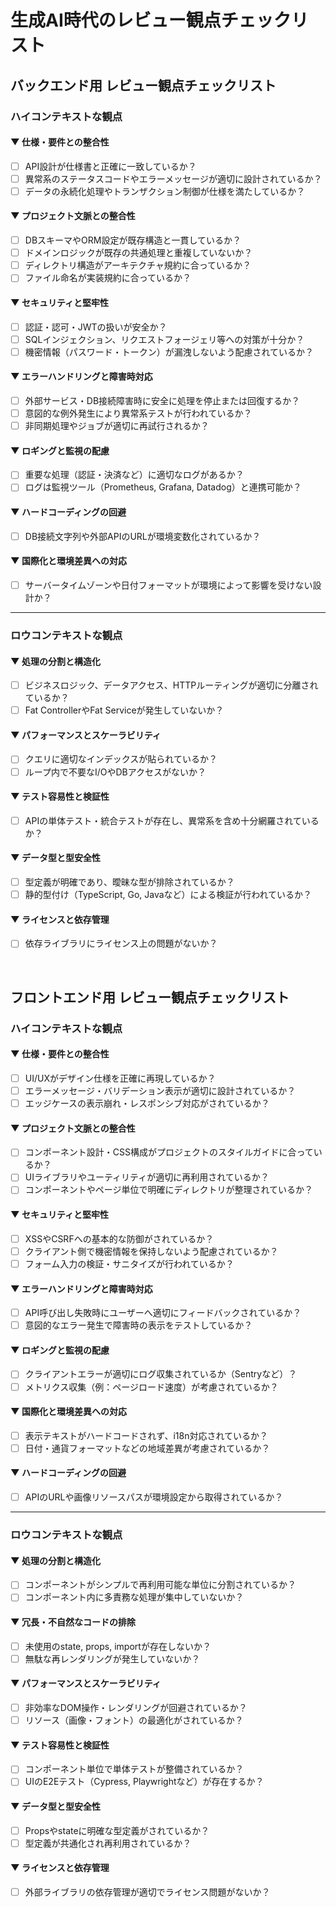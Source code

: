 # 生成AI時代のレビュー観点チェックリスト

## バックエンド用 レビュー観点チェックリスト

### ハイコンテキストな観点

#### ▼ 仕様・要件との整合性

- [ ] API設計が仕様書と正確に一致しているか？
- [ ] 異常系のステータスコードやエラーメッセージが適切に設計されているか？
- [ ] データの永続化処理やトランザクション制御が仕様を満たしているか？

#### ▼ プロジェクト文脈との整合性

- [ ] DBスキーマやORM設定が既存構造と一貫しているか？
- [ ] ドメインロジックが既存の共通処理と重複していないか？
- [ ] ディレクトリ構造がアーキテクチャ規約に合っているか？
- [ ] ファイル命名が実装規約に合っているか？

#### ▼ セキュリティと堅牢性

- [ ] 認証・認可・JWTの扱いが安全か？
- [ ] SQLインジェクション、リクエストフォージェリ等への対策が十分か？
- [ ] 機密情報（パスワード・トークン）が漏洩しないよう配慮されているか？

#### ▼ エラーハンドリングと障害時対応

- [ ] 外部サービス・DB接続障害時に安全に処理を停止または回復するか？
- [ ] 意図的な例外発生により異常系テストが行われているか？
- [ ] 非同期処理やジョブが適切に再試行されるか？

#### ▼ ロギングと監視の配慮

- [ ] 重要な処理（認証・決済など）に適切なログがあるか？
- [ ] ログは監視ツール（Prometheus, Grafana, Datadog）と連携可能か？

#### ▼ ハードコーディングの回避

- [ ] DB接続文字列や外部APIのURLが環境変数化されているか？

#### ▼ 国際化と環境差異への対応

- [ ] サーバータイムゾーンや日付フォーマットが環境によって影響を受けない設計か？

---

### ロウコンテキストな観点

#### ▼ 処理の分割と構造化

- [ ] ビジネスロジック、データアクセス、HTTPルーティングが適切に分離されているか？
- [ ] Fat ControllerやFat Serviceが発生していないか？

#### ▼ パフォーマンスとスケーラビリティ

- [ ] クエリに適切なインデックスが貼られているか？
- [ ] ループ内で不要なI/OやDBアクセスがないか？

#### ▼ テスト容易性と検証性

- [ ] APIの単体テスト・統合テストが存在し、異常系を含め十分網羅されているか？

#### ▼ データ型と型安全性

- [ ] 型定義が明確であり、曖昧な型が排除されているか？
- [ ] 静的型付け（TypeScript, Go, Javaなど）による検証が行われているか？

#### ▼ ライセンスと依存管理

- [ ] 依存ライブラリにライセンス上の問題がないか？

<br>

## フロントエンド用 レビュー観点チェックリスト

### ハイコンテキストな観点

#### ▼ 仕様・要件との整合性

- [ ] UI/UXがデザイン仕様を正確に再現しているか？
- [ ] エラーメッセージ・バリデーション表示が適切に設計されているか？
- [ ] エッジケースの表示崩れ・レスポンシブ対応がされているか？

#### ▼ プロジェクト文脈との整合性

- [ ] コンポーネント設計・CSS構成がプロジェクトのスタイルガイドに合っているか？
- [ ] UIライブラリやユーティリティが適切に再利用されているか？
- [ ] コンポーネントやページ単位で明確にディレクトリが整理されているか？

#### ▼ セキュリティと堅牢性

- [ ] XSSやCSRFへの基本的な防御がされているか？
- [ ] クライアント側で機密情報を保持しないよう配慮されているか？
- [ ] フォーム入力の検証・サニタイズが行われているか？

#### ▼ エラーハンドリングと障害時対応

- [ ] API呼び出し失敗時にユーザーへ適切にフィードバックされているか？
- [ ] 意図的なエラー発生で障害時の表示をテストしているか？

#### ▼ ロギングと監視の配慮

- [ ] クライアントエラーが適切にログ収集されているか（Sentryなど）？
- [ ] メトリクス収集（例：ページロード速度）が考慮されているか？

#### ▼ 国際化と環境差異への対応

- [ ] 表示テキストがハードコードされず、i18n対応されているか？
- [ ] 日付・通貨フォーマットなどの地域差異が考慮されているか？

#### ▼ ハードコーディングの回避

- [ ] APIのURLや画像リソースパスが環境設定から取得されているか？

---

### ロウコンテキストな観点

#### ▼ 処理の分割と構造化

- [ ] コンポーネントがシンプルで再利用可能な単位に分割されているか？
- [ ] コンポーネント内に多責務な処理が集中していないか？

#### ▼ 冗長・不自然なコードの排除

- [ ] 未使用のstate, props, importが存在しないか？
- [ ] 無駄な再レンダリングが発生していないか？

#### ▼ パフォーマンスとスケーラビリティ

- [ ] 非効率なDOM操作・レンダリングが回避されているか？
- [ ] リソース（画像・フォント）の最適化がされているか？

#### ▼ テスト容易性と検証性

- [ ] コンポーネント単位で単体テストが整備されているか？
- [ ] UIのE2Eテスト（Cypress, Playwrightなど）が存在するか？

#### ▼ データ型と型安全性

- [ ] Propsやstateに明確な型定義がされているか？
- [ ] 型定義が共通化され再利用されているか？

#### ▼ ライセンスと依存管理

- [ ] 外部ライブラリの依存管理が適切でライセンス問題がないか？

<br>
